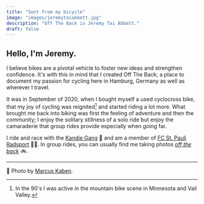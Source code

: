 ```yaml
---
title: "Sent from my bicycle"
image: "images/jeremytaiabbett.jpg"
description: "Off The Back is Jeremy Tai Abbett."
draft: false
---
```


## Hello, I'm Jeremy.

I believe bikes are a pivotal vehicle to foster new ideas and strengthen confidence. It's with this in mind that I created Off The Back; a place to document my passion for cycling here in Hamburg, Germany as well as wherever I travel.

It was in September of 2020, when I bought myself a used cyclocross bike, that my joy of cycling was reignited[^1] and started riding a lot more. What brought me back into biking was first the feeling of adventure and then the community; I enjoy the solitary stillness of a solo ride but enjoy the camaraderie that group rides provide especially when going far.

I ride and race with the [Kandie Gang](https://www.kandiegang.com/) 🍬 and am a member of [FC St. Pauli Radsport](https://fcstpauli-radsport.de) 🏴‍☠️. In group rides, you can usually find me taking photos *[off the back](https://www.instagram.com/_offtheback_/)* 🚲.

---
📸 Photo by [Marcus Kaben](https://www.instagram.com/m.kabenfoto/).

[^1]: In the 90's I was active in the mountain bike scene in Minnesota and Vail Valley.
